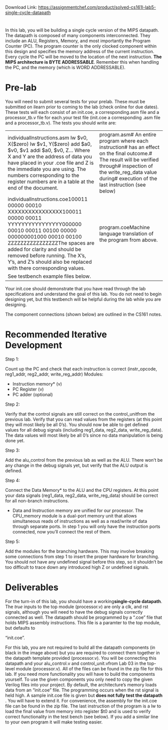 Download Link: https://assignmentchef.com/product/solved-cs161l-lab5-single-cycle-datapath
<br>
<h1></h1>

In this lab, you will be building a single cycle version of the MIPS datapath. The datapath is composed of many components interconnected. They include an ALU, Registers, Memory, and most importantly the Program Counter (PC). The program counter is the only clocked component within this design and specifies the memory address of the current instruction. Every cycle the PC will be moved to the location of the next instruction. ​<strong>The MIPS architecture is BYTE ADDRESSABLE</strong>​. Remember this when handling the PC, and the memory (which is WORD ADDRESSABLE).

<strong>         </strong>

<h1>Pre-lab</h1>

You will need to submit several tests for your prelab. These must be submitted on ilearn prior to coming to the lab (check online for due dates). These tests will each consist of an ​init.coe​, a corresponding ​.asm​ file and a ​processor_tb.v​ file for each.your test file (​init.coe​ a corresponding ​.asm​ file and a​ processor_tb.v​). The tests you should write are:




<table width="864">

 <tbody>

  <tr>

   <td width="432">individualInstructions.asm lw $v0, X($zero) lw $v1, Y($zero) add $a0, $v0, $v1 addi $a0, $v0, Z… Where X and Y are the address of data you have placed in your .coe file and Z is the immediate you are using. The numbers corresponding to the register numbers are in a table at the end of the document.</td>

   <td width="432">program.asm# An entire program where each instruction# has an effect on the final outcome.# The result will be verified through# inspection of the write_reg_data value during# execution of the last instruction (see below)</td>

  </tr>

  <tr>

   <td width="432">individualInstructions.coe100011 00000 00010 XXXXXXXXXXXXXXXX100011 00000 00011 YYYYYYYYYYYYYYYY000000 00010 00011 00100 00000 000000001000 00010 00100 ZZZZZZZZZZZZZZZZThe spaces are added for clarity and should be removed before running. The X’s, Y’s, and Z’s should also be replaced with there corresponding values.</td>

   <td width="432">program.coeMachine language translation of the program from above.</td>

  </tr>

  <tr>

   <td colspan="2" width="864">See testbench example files below.</td>

  </tr>

 </tbody>

</table>




Your ​init.coe​ should demonstrate that you have read through the lab specifications and understand the goal of this lab. You do not need to begin designing yet, but this testbench will be helpful during the lab while you are designing.

The component connections (shown below) are outlined in the CS161 notes.

<h1>Recommended Iterative Development</h1>

Step 1:

Count up the PC and check that each instruction is correct (​instr_opcode​, ​reg1_addr​, ​reg2_addr​, ​write_reg_addr​) Modules:

<ul>

 <li>Instruction memory* (​v​)</li>

 <li>PC Register (​v​)</li>

 <li>PC adder (optional)</li>

</ul>

Step 2:

Verify that the control signals are still correct on the ​control_unit​ from the previous lab. Verify that you can read values from the registers (at this point they will most likely be all 0’s). You should now be able to get defined values for all debug signals (including reg1_data​, ​reg2_data​, ​write_reg_data​). The data values will most likely be all 0’s since no data manipulation is being done yet.

Step 3:

Add the ​alu_control​ from the previous lab as well as the ALU. There won’t be any change in the debug signals yet, but verify that the ALU output is defined.

Step 4:

Connect the Data Memory* to the ALU and the CPU registers. At this point your data signals (reg1_data, reg2_data, write_reg_data) should be correct for all non-branch instructions.

* Data and Instruction memory are unified for our processor. The CPU_memory module is a dual-port memory unit that allows simultaneous reads of instructions as well as a read/write of data through separate ports. In step 1 you will only have the instruction ports connected, now you’ll connect the rest of them.

Step 5:

Add the modules for the branching hardware. This may involve breaking some connections from step 1 to insert the proper hardware for branching. You should not have any undefined signal before this step, so it shouldn’t be too difficult to trace down any introduced high Z or undefined signals.

<h1>Deliverables</h1>

For the turn-in of this lab, you should have a working ​<strong>single-cycle datapath</strong>​. The ​<em>true</em>​ inputs to the top module (​processor.v​) are only a ​clk​, and ​rst​ signals, although you will need to have the debug signals correctly connected as well. The datapath should be programmed by a “​.coe​” file that holds MIPS assembly instructions. This file is a paramter to the top module, but defaults to

“​init.coe​”.




For this lab, you are not required to build all the datapath components (in black in the image above) but you are required to connect them together in the datapath template provided (​processor.v​). You will be connecting this datapath and your ​alu_control.v and ​control_unit.v​ from Lab 03 in the top-level module (​processor.v​). All of the files can be found in the zip file for this lab. If you need more functionality you will have to build the components yourself. To use the given components you only need to copy the given Verilog files into your project. By default, the architecture’s memory loads data from an “​init.coe”​ file. The programming occurs when the ​rst​ signal is held high. A sample ​init.coe​ file is given but ​<strong>does not fully test the datapath</strong>​. You will have to extend it. For convenience, the assembly for the ​init.coe​ file can be found​ ​in the zip file.  The last instruction of the program is a lw​ to load the final value from memory into register ​$t0​ and is used to verify correct functionality in the test bench (see below). If you add a similar line to your own program it will make testing easier.



